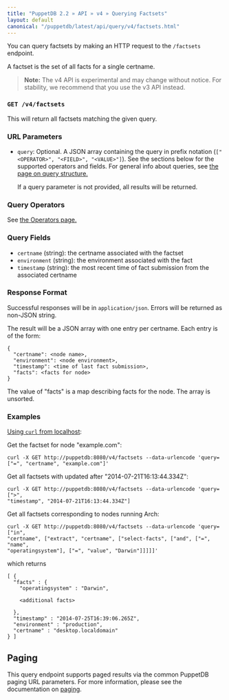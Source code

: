 ```yaml
---
title: "PuppetDB 2.2 » API » v4 » Querying Factsets"
layout: default
canonical: "/puppetdb/latest/api/query/v4/factsets.html"
---
```


[curl]: ../curl.html#using-curl-from-localhost-non-sslhttp
[paging]: ./paging.html
[query]: ./query.html

You can query factsets by making an HTTP request to the `/factsets` endpoint.

A factset is the set of all facts for a single certname.

> **Note:** The v4 API is experimental and may change without notice. For stability, we recommend that you use the v3 API instead.

### `GET /v4/factsets`

This will return all factsets matching the given query.

### URL Parameters

* `query`: Optional. A JSON array containing the query in prefix notation (`["<OPERATOR>", "<FIELD>", "<VALUE>"]`). See the sections below for the supported operators and fields. For general info about queries, see [the page on query structure.][query]

    If a query parameter is not provided, all results will be returned.

### Query Operators

See [the Operators page.](./operators.html)

### Query Fields

* `certname` (string): the certname associated with the factset
* `environment` (string): the environment associated with the fact
* `timestamp` (string): the most recent time of fact submission from the
   associated certname

### Response Format

Successful responses will be in `application/json`. Errors will be returned as
non-JSON string.

The result will be a JSON array with one entry per certname. Each entry is of
the form:

    {
      "certname": <node name>,
      "environment": <node environment>,
      "timestamp": <time of last fact submission>,
      "facts": <facts for node>
    }

The value of "facts" is a map describing facts for the node. The array is
unsorted.

### Examples

[Using `curl` from localhost][curl]:

Get the factset for node "example.com":

    curl -X GET http://puppetdb:8080/v4/factsets --data-urlencode 'query=["=", "certname", "example.com"]'

Get all factsets with updated after "2014-07-21T16:13:44.334Z":

    curl -X GET http://puppetdb:8080/v4/factsets --data-urlencode 'query=[">",
    "timestamp", "2014-07-21T16:13:44.334Z"]

Get all factsets corresponding to nodes running Arch:

    curl -X GET http://puppetdb:8080/v4/factsets --data-urlencode 'query=["in",
    "certname", ["extract", "certname", ["select-facts", ["and", ["=", "name",
    "operatingsystem"], ["=", "value", "Darwin"]]]]]'

which returns

    [ {
      "facts" : {
        "operatingsystem" : "Darwin",

        <additional facts>

      },
      "timestamp" : "2014-07-25T16:39:06.265Z",
      "environment" : "production",
      "certname" : "desktop.localdomain"
    } ]

## Paging

This query endpoint supports paged results via the common PuppetDB paging
URL parameters. For more information, please see the documentation
on [paging][paging].
